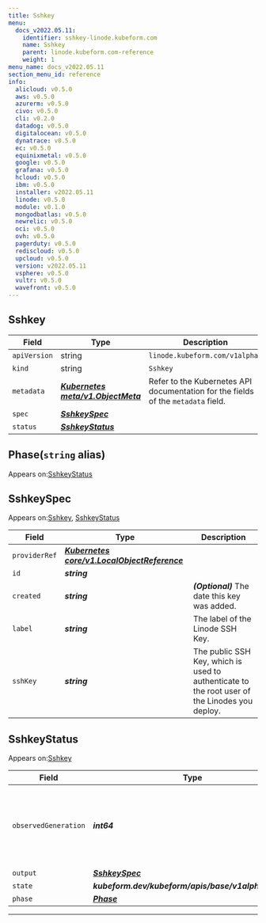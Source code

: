 ```yaml
---
title: Sshkey
menu:
  docs_v2022.05.11:
    identifier: sshkey-linode.kubeform.com
    name: Sshkey
    parent: linode.kubeform.com-reference
    weight: 1
menu_name: docs_v2022.05.11
section_menu_id: reference
info:
  alicloud: v0.5.0
  aws: v0.5.0
  azurerm: v0.5.0
  civo: v0.5.0
  cli: v0.2.0
  datadog: v0.5.0
  digitalocean: v0.5.0
  dynatrace: v0.5.0
  ec: v0.5.0
  equinixmetal: v0.5.0
  google: v0.5.0
  grafana: v0.5.0
  hcloud: v0.5.0
  ibm: v0.5.0
  installer: v2022.05.11
  linode: v0.5.0
  module: v0.1.0
  mongodbatlas: v0.5.0
  newrelic: v0.5.0
  oci: v0.5.0
  ovh: v0.5.0
  pagerduty: v0.5.0
  rediscloud: v0.5.0
  upcloud: v0.5.0
  version: v2022.05.11
  vsphere: v0.5.0
  vultr: v0.5.0
  wavefront: v0.5.0
---
```


## Sshkey
| Field | Type | Description |
| ------ | ----- | ----------- |
| `apiVersion` | string | `linode.kubeform.com/v1alpha1` |
|    `kind` | string | `Sshkey` |
| `metadata` | ***[Kubernetes meta/v1.ObjectMeta](https://v1-22.docs.kubernetes.io/docs/reference/generated/kubernetes-api/v1.22/#objectmeta-v1-meta)***|Refer to the Kubernetes API documentation for the fields of the `metadata` field.|
| `spec` | ***[SshkeySpec](#sshkeyspec)***||
| `status` | ***[SshkeyStatus](#sshkeystatus)***||
## Phase(`string` alias)

Appears on:[SshkeyStatus](#sshkeystatus)

## SshkeySpec

Appears on:[Sshkey](#sshkey), [SshkeyStatus](#sshkeystatus)

| Field | Type | Description |
| ------ | ----- | ----------- |
| `providerRef` | ***[Kubernetes core/v1.LocalObjectReference](https://v1-22.docs.kubernetes.io/docs/reference/generated/kubernetes-api/v1.22/#localobjectreference-v1-core)***||
| `id` | ***string***||
| `created` | ***string***| ***(Optional)*** The date this key was added.|
| `label` | ***string***|The label of the Linode SSH Key.|
| `sshKey` | ***string***|The public SSH Key, which is used to authenticate to the root user of the Linodes you deploy.|
## SshkeyStatus

Appears on:[Sshkey](#sshkey)

| Field | Type | Description |
| ------ | ----- | ----------- |
| `observedGeneration` | ***int64***| ***(Optional)*** Resource generation, which is updated on mutation by the API Server.|
| `output` | ***[SshkeySpec](#sshkeyspec)***| ***(Optional)*** |
| `state` | ***kubeform.dev/kubeform/apis/base/v1alpha1.State***| ***(Optional)*** |
| `phase` | ***[Phase](#phase)***| ***(Optional)*** |
---
